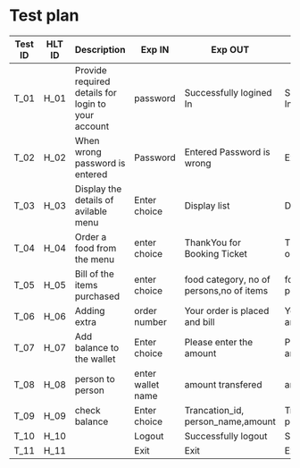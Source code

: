 # Test plan

| Test ID | HLT ID | Description                                        | Exp IN            | Exp OUT                                  | Actual Out                               | PASS/FAIL |
| :-----: | ------ | -------------------------------------------------- | ----------------- | ---------------------------------------- | ---------------------------------------- | --------- |
|  T_01   | H_01   | Provide required details for login to your account | password          | Successfully logined In                  | Successfully logined In                  | PASS      |
|  T_02   | H_02   | When wrong password is entered                     | Password          | Entered Password is wrong                | Exit                                     | PASS      |
|  T_03   | H_03   | Display the details of avilable menu               | Enter choice      | Display list                             | Display list                             | PASS      |
|  T_04   | H_04   | Order a food from the menu                         | enter choice      | ThankYou for Booking Ticket              | ThankYou for ordering                    | PASS      |
|  T_05   | H_05   | Bill of the items purchased                        | enter choice      | food category, no of persons,no of items | food category, no of persons,no of items | PASS      |
|  T_06   | H_06   | Adding extra                                       | order number      | Your order is placed and bill            | Your order is placed and bill            | PASS      |
|  T_07   | H_07   | Add balance to the wallet                          | Enter choice      | Please enter the amount                  | Please enter the amount                  | PASS      |
|  T_08   | H_08   | person to person                                   | enter wallet name | amount transfered                        | amount transfered                        | PASS      |
|  T_09   | H_09   | check balance                                      | Enter choice      | Trancation_id, person_name,amount        | Trancation_id, person_name,amount        | PASS      |
|  T_10   | H_10   |                                                    | Logout            | Successfully logout                      | Successfully logout                      | PASS      |
|  T_11   | H_11   |                                                    | Exit              | Exit                                     | Exit                                     | PASS      |
